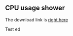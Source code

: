 ## CPU usage shower 

The download link is [right here](https://github.com/tboned-car/tboned-car.github.io/edit/main/index.md) 

Test ed


